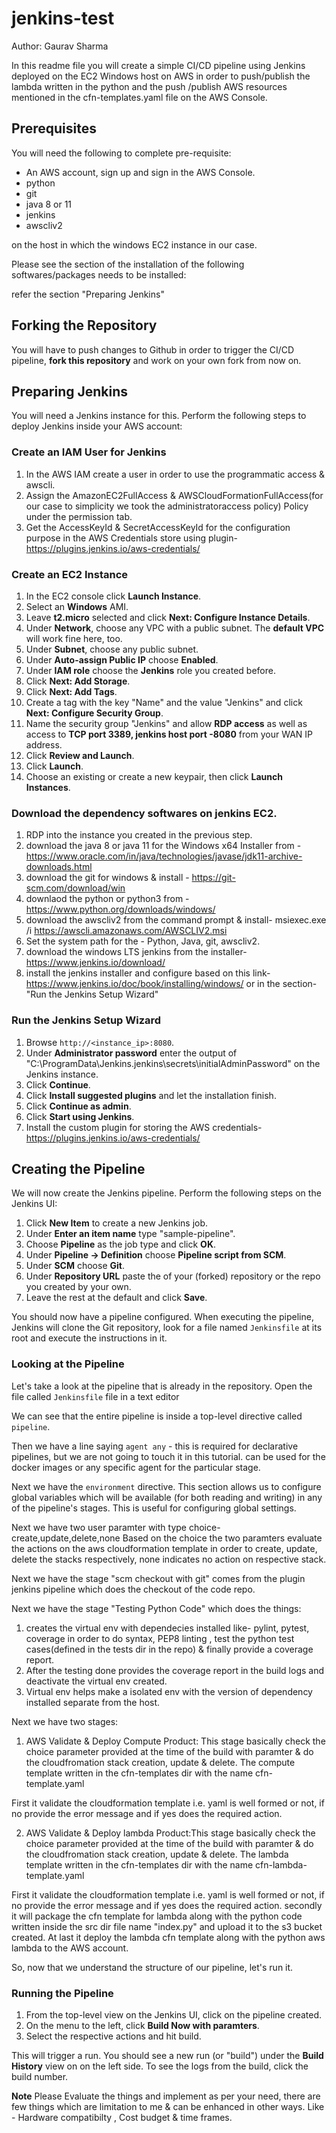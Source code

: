 # jenkins-test

Author: Gaurav Sharma


In this readme file you will create a simple CI/CD pipeline using Jenkins deployed on the EC2 Windows host on AWS in order to push/publish the lambda written in the python and the push /publish AWS resources mentioned in the cfn-templates.yaml file on the AWS Console.


## Prerequisites

You will need the following to complete pre-requisite:

- An AWS account, sign up and sign in the AWS Console.
- python
- git
- java 8 or 11
- jenkins
- awscliv2

on the host in which the windows EC2 instance in our case.

Please see the section of the installation of the following softwares/packages needs to be installed:

refer the section "Preparing Jenkins"


## Forking the Repository

You will have to push changes to Github in order to trigger the CI/CD pipeline, **fork this repository** and work on your own fork from now on.

## Preparing Jenkins

You will need a Jenkins instance for this. Perform the following steps to deploy Jenkins
inside your AWS account:

### Create an IAM User for Jenkins

1. In the AWS IAM create a user in order to use the programmatic access & awscli.
2. Assign the AmazonEC2FullAccess & AWSCloudFormationFullAccess(for our case to simplicity we took the administratoraccess policy) Policy under the permission tab.
3. Get the AccessKeyId & SecretAccessKeyId for the configuration purpose in the AWS Credentials store using plugin- https://plugins.jenkins.io/aws-credentials/ 

### Create an EC2 Instance

1. In the EC2 console click **Launch Instance**.
2. Select an **Windows** AMI.
3. Leave **t2.micro** selected and click **Next: Configure Instance Details**.
4. Under **Network**, choose any VPC with a public subnet. The **default VPC** will work fine here,
too.
5. Under **Subnet**, choose any public subnet.
6. Under **Auto-assign Public IP** choose **Enabled**.
7. Under **IAM role** choose the **Jenkins** role you created before.
8. Click **Next: Add Storage**.
9. Click **Next: Add Tags**.
10. Create a tag with the key "Name" and the value "Jenkins" and click **Next: Configure Security Group**.
11. Name the security group "Jenkins" and allow **RDP access** as well as access to **TCP port
3389, jenkins host port -8080** from your WAN IP address.
12. Click **Review and Launch**.
13. Click **Launch**.
14. Choose an existing or create a new keypair, then click **Launch Instances**.

### Download the dependency softwares on jenkins EC2.

1. RDP into the instance you created in the previous step.
3. download the java 8 or java 11 for the Windows x64 Installer from -https://www.oracle.com/in/java/technologies/javase/jdk11-archive-downloads.html
4. download the git for windows & install - https://git-scm.com/download/win 
5. downlaod the python or python3 from - https://www.python.org/downloads/windows/
6. download the awscliv2 from the command prompt & install- msiexec.exe /i https://awscli.amazonaws.com/AWSCLIV2.msi
7. Set the system path for the - Python, Java, git, awscliv2.
8. download the windows LTS jenkins from the installer- https://www.jenkins.io/download/
9. install the jenkins installer and configure based on this link- https://www.jenkins.io/doc/book/installing/windows/ or in the section- "Run the Jenkins Setup Wizard"
 


### Run the Jenkins Setup Wizard

1. Browse `http://<instance_ip>:8080`.
2. Under **Administrator password** enter the output of "C:\ProgramData\Jenkins\.jenkins\secrets\initialAdminPassword" on the Jenkins instance.
3. Click **Continue**.
4. Click **Install suggested plugins** and let the installation finish.
5. Click **Continue as admin**.
6. Click **Start using Jenkins**.
7. Install the custom plugin for storing the AWS credentials- https://plugins.jenkins.io/aws-credentials/


## Creating the Pipeline

We will now create the Jenkins pipeline. Perform the following steps on the Jenkins UI:

1. Click **New Item** to create a new Jenkins job.
2. Under **Enter an item name** type "sample-pipeline".
3. Choose **Pipeline** as the job type and click **OK**.
4. Under **Pipeline -> Definition** choose **Pipeline script from SCM**.
5. Under **SCM** choose **Git**.
6. Under **Repository URL** paste the of your (forked) repository or the repo you created by your own.
7. Leave the rest at the default and click **Save**.

You should now have a pipeline configured. When executing the pipeline, Jenkins will clone the Git
repository, look for a file named `Jenkinsfile` at its root and execute the instructions in it.


### Looking at the Pipeline

Let's take a look at the pipeline that is already in the repository. Open the file called
`Jenkinsfile` file in a text editor 

We can see that the entire pipeline is inside a top-level directive called `pipeline`.

Then we have a line saying `agent any` - this is required for declarative pipelines, but we are not
going to touch it in this tutorial. can be used for the docker images or any specific agent for the particular stage.

Next we have the `environment` directive. This section allows us to configure global variables
which will be available (for both reading and writing) in any of the pipeline's stages. This is
useful for configuring global settings.

Next we have two user paramter with type choice- create,update,delete,none
Based on the choice the two paramters evaluate the actions on the aws cloudformation template in order to create, update, delete the stacks respectively, none indicates no action on respective stack.

Next we have the stage "scm checkout with git" comes from the plugin jenkins pipeline which does the checkout of the code repo.

Next we have the stage "Testing Python Code" which does the things:
1. creates the virtual env with dependecies installed like- pylint, pytest, coverage in order to do syntax, PEP8 linting , test the python test cases(defined in the tests dir in the repo) & finally provide a coverage report.
2. After the testing done provides the coverage report in the build logs and deactivate the virtual env created.
3. Virtual env helps make a isolated env with the version of dependency installed separate from the host.


Next we have two stages: 
1.  AWS Validate & Deploy Compute Product: This stage basically check the choice parameter provided at the time of the build with paramter & do the cloudfromation stack creation, update & delete. The compute template written in the cfn-templates dir with the name cfn-template.yaml

First it validate the cloudformation template i.e. yaml is well formed or not, if no provide the error message and if yes does the required action.

2.  AWS Validate & Deploy lambda Product:This stage basically check the choice parameter provided at the time of the build with paramter & do the cloudfromation stack creation, update & delete. The lambda template written in the cfn-templates dir with the name cfn-lambda-template.yaml

First it validate the cloudformation template i.e. yaml is well formed or not, if no provide the error message and if yes does the required action.
secondly it will package the cfn template for lambda along with the python code written inside the src dir file name "index.py" and upload it to the s3 bucket created.
At last it deploy the lambda cfn template along with the python aws lambda to the AWS account.

So, now that we understand the structure of our pipeline, let's run it.

### Running the Pipeline

1. From the top-level view on the Jenkins UI, click on the pipeline created.
2. On the menu to the left, click **Build Now with paramters**.
3. Select the respective actions and hit build.

This will trigger a run. You should see a new run (or "build") under the **Build History** view on
on the left side. To see the logs from the build, click the build number.

**Note**
Please Evaluate the things and implement as per your need, there are few things which are limitation to me & can be enhanced in other ways.
Like - Hardware compatibilty , Cost budget & time frames.



